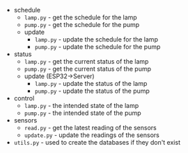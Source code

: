 * schedule
  * `lamp.py` - get the schedule for the lamp
  * `pump.py` - get the schedule for the pump
  * update
    * `lamp.py` - update the schedule for the lamp
    * `pump.py` - update the schedule for the pump
* status
  * `lamp.py` - get the current status of the lamp
  * `pump.py` - get the current status of the pump
  * update (ESP32->Server)
    * `lamp.py` - update the status of the lamp
    * `pump.py` - update the status of the pump
* control
  * `lamp.py` - the intended state of the lamp
  * `pump.py` - the intended state of the pump
* sensors
  * `read.py` - get the latest reading of the sensors
  * `update.py` - update the readings of the sensors
* `utils.py` - used to create the databases if they don't exist
